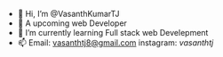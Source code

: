 - 👋 Hi, I’m @VasanthKumarTJ
- 👀 A upcoming web Developer
- 🌱 I’m currently learning Full stack web Develepment
- 📫 Email: vasanthtj8@gmail.com
     instagram: _vasanthtj_
